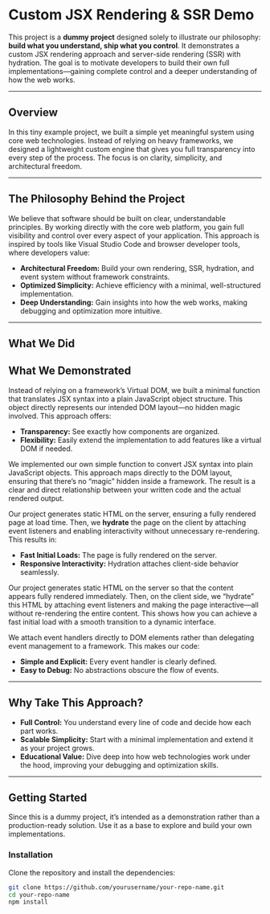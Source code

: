 # Custom JSX Rendering & SSR Demo

This project is a **dummy project** designed solely to illustrate our philosophy: **build what you understand, ship what you control**. It demonstrates a custom JSX rendering approach and server-side rendering (SSR) with hydration. The goal is to motivate developers to build their own full implementations—gaining complete control and a deeper understanding of how the web works.

---

## Overview

In this tiny example project, we built a simple yet meaningful system using core web technologies. Instead of relying on heavy frameworks, we designed a lightweight custom engine that gives you full transparency into every step of the process. The focus is on clarity, simplicity, and architectural freedom.

---

## The Philosophy Behind the Project

We believe that software should be built on clear, understandable principles. By working directly with the core web platform, you gain full visibility and control over every aspect of your application. This approach is inspired by tools like Visual Studio Code and browser developer tools, where developers value:
- **Architectural Freedom:** Build your own rendering, SSR, hydration, and event system without framework constraints.
- **Optimized Simplicity:** Achieve efficiency with a minimal, well-structured implementation.
- **Deep Understanding:** Gain insights into how the web works, making debugging and optimization more intuitive.

---

## What We Did

## What We Demonstrated

Instead of relying on a framework’s Virtual DOM, we built a minimal function that translates JSX syntax into a plain JavaScript object structure. This object directly represents our intended DOM layout—no hidden magic involved. This approach offers:
- **Transparency:** See exactly how components are organized.
- **Flexibility:** Easily extend the implementation to add features like a virtual DOM if needed.

We implemented our own simple function to convert JSX syntax into plain JavaScript objects. This approach maps directly to the DOM layout, ensuring that there’s no “magic” hidden inside a framework. The result is a clear and direct relationship between your written code and the actual rendered output.

Our project generates static HTML on the server, ensuring a fully rendered page at load time. Then, we **hydrate** the page on the client by attaching event listeners and enabling interactivity without unnecessary re-rendering. This results in:
- **Fast Initial Loads:** The page is fully rendered on the server.
- **Responsive Interactivity:** Hydration attaches client-side behavior seamlessly.

Our project generates static HTML on the server so that the content appears fully rendered immediately. Then, on the client side, we “hydrate” this HTML by attaching event listeners and making the page interactive—all without re-rendering the entire content. This shows how you can achieve a fast initial load with a smooth transition to a dynamic interface.

We attach event handlers directly to DOM elements rather than delegating event management to a framework. This makes our code:
- **Simple and Explicit:** Every event handler is clearly defined.
- **Easy to Debug:** No abstractions obscure the flow of events.

---

## Why Take This Approach?

- **Full Control:** You understand every line of code and decide how each part works.
- **Scalable Simplicity:** Start with a minimal implementation and extend it as your project grows.
- **Educational Value:** Dive deep into how web technologies work under the hood, improving your debugging and optimization skills.

---

## Getting Started

Since this is a dummy project, it’s intended as a demonstration rather than a production-ready solution. Use it as a base to explore and build your own implementations.

### Installation

Clone the repository and install the dependencies:

```bash
git clone https://github.com/yourusername/your-repo-name.git
cd your-repo-name
npm install
